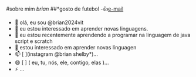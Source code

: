 #sobre mim *brian*
##*gosto de futebol
-:+1:[e-mail](brian.vitorino@escola.pr.gov.br)
- 👋 olá, eu sou @brian2024vit
- 👀 eu estou interessado em aprender novas linguagens.
- 🌱 eu estou recentemente aprendendo a programar na linguagem de java script e scratch
- 💞️ estou interessado em aprender novas linguagen
- 📫 [ ](instagram @brian shelby*)...
- 😄 [ ] ( eu, tu, nós, ele, contigo, elas )...
- ⚡ [ ](piadas)...

<!---
brian2024vit/brian2024vit is a ✨ special ✨ repository because its `README.md` (this file) appears on your GitHub profile.
You can click the Preview link to take a look at your changes.
--->
